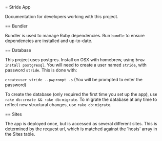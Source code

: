 = Stride App

Documentation for developers working with this project.

== Bundler

Bundler is used to manage Ruby dependencies. Run `bundle` to ensure dependencies are installed and up-to-date.

== Database

This project uses postgres. Install on OSX with homebrew, using `brew install postgresql`. You will need to create a user named `stride`, with password `stride`. This is done with:

`createuser stride --pwprompt -s`
(You will be prompted to enter the password)

To create the database (only required the first time you set up the app), use `rake db:create && rake db:migrate`. To migrate the database at any time to reflect new structural changes, use `rake db:migrate`.

== Sites

The app is deployed once, but is accessed as several different sites. This is determined by the request url, which is matched against the 'hosts' array in the Sites table.